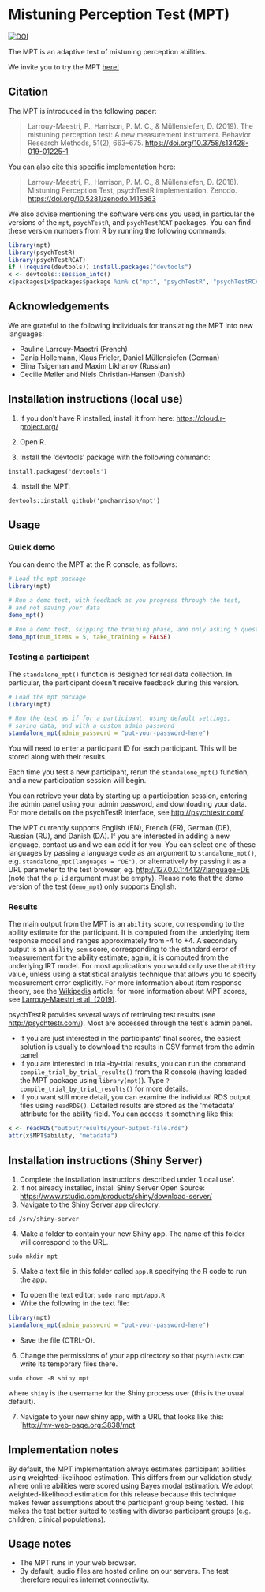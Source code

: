 # Mistuning Perception Test (MPT)

[![DOI](https://zenodo.org/badge/DOI/10.5281/zenodo.1415363.svg)](https://doi.org/10.5281/zenodo.1415363)

The MPT is an adaptive test of mistuning perception abilities.

We invite you to try the MPT [here!](http://shiny.pmcharrison.com/mpt-demo)

## Citation

The MPT is introduced in the following paper:

> Larrouy-Maestri, P., Harrison, P. M. C., & Müllensiefen, D. (2019). The mistuning perception test: A new measurement instrument. Behavior Research Methods, 51(2), 663–675. https://doi.org/10.3758/s13428-019-01225-1

You can also cite this specific implementation here:

> Larrouy-Maestri, P., Harrison, P. M. C., & Müllensiefen, D. (2018).
Mistuning Perception Test, psychTestR implementation. Zenodo.
https://doi.org/10.5281/zenodo.1415363

We also advise mentioning the software versions you used,
in particular the versions of the `mpt`, `psychTestR`, and `psychTestRCAT` packages.
You can find these version numbers from R by running the following commands:

``` r
library(mpt)
library(psychTestR)
library(psychTestRCAT)
if (!require(devtools)) install.packages("devtools")
x <- devtools::session_info()
x$packages[x$packages$package %in% c("mpt", "psychTestR", "psychTestRCAT"), ]
```

## Acknowledgements

We are grateful to the following individuals for translating the MPT
into new languages:

- Pauline Larrouy-Maestri (French)
- Dania Hollemann, Klaus Frieler, Daniel Müllensiefen (German)
- Elina Tsigeman and Maxim Likhanov (Russian)
- Cecilie Møller and Niels Christian-Hansen (Danish)

## Installation instructions (local use)

1. If you don't have R installed, install it from here: https://cloud.r-project.org/

2. Open R.

3. Install the ‘devtools’ package with the following command:

`install.packages('devtools')`

4. Install the MPT:

`devtools::install_github('pmcharrison/mpt')`

## Usage

### Quick demo 

You can demo the MPT at the R console, as follows:

``` r
# Load the mpt package
library(mpt)

# Run a demo test, with feedback as you progress through the test,
# and not saving your data
demo_mpt()

# Run a demo test, skipping the training phase, and only asking 5 questions
demo_mpt(num_items = 5, take_training = FALSE)
```

### Testing a participant

The `standalone_mpt()` function is designed for real data collection.
In particular, the participant doesn't receive feedback during this version.

``` r
# Load the mpt package
library(mpt)

# Run the test as if for a participant, using default settings,
# saving data, and with a custom admin password
standalone_mpt(admin_password = "put-your-password-here")
```

You will need to enter a participant ID for each participant.
This will be stored along with their results.

Each time you test a new participant,
rerun the `standalone_mpt()` function,
and a new participation session will begin.

You can retrieve your data by starting up a participation session,
entering the admin panel using your admin password,
and downloading your data.
For more details on the psychTestR interface, 
see http://psychtestr.com/.

The MPT currently supports English (EN), French (FR), German (DE), Russian (RU), and Danish (DA).
If you are interested in adding a new language, contact us and we can add it for you.
You can select one of these languages by passing a language code as 
an argument to `standalone_mpt()`, e.g. `standalone_mpt(languages = "DE")`,
or alternatively by passing it as a URL parameter to the test browser,
eg. http://127.0.0.1:4412/?language=DE (note that the `p_id` argument must be empty).
Please note that the demo version of the test (`demo_mpt`) only supports English.

### Results

The main output from the MPT is an `ability` score,
corresponding to the ability estimate for the participant.
It is computed from the underlying item response model and ranges approximately from -4 to +4.
A secondary output is an `ability_sem` score, 
corresponding to the standard error of measurement for the ability estimate;
again, it is computed from the underlying IRT model.
For most applications you would only use the `ability` value,
unless using a statistical analysis technique that allows you to specify measurement error explicitly.
For more information about item response theory, see the [Wikipedia](https://en.wikipedia.org/wiki/Item_response_theory) article;
for more information about MPT scores, see
[Larrouy-Maestri et al. (2019)](https://doi.org/10.3758/s13428-019-01225-1).

psychTestR provides several ways of retrieving test results (see http://psychtestr.com/).
Most are accessed through the test's admin panel.

* If you are just interested in the participants' final scores,
the easiest solution is usually to download the results in CSV format from the admin panel.
* If you are interested in trial-by-trial results, you can run the command
`compile_trial_by_trial_results()` from the R console
(having loaded the MPT package using `library(mpt)`).
Type `?compile_trial_by_trial_results()` for more details.
* If you want still more detail, you can examine the individual RDS output files using `readRDS()`. 
Detailed results are stored as the 'metadata' attribute for the ability field. 
You can access it something like this: 

``` r
x <- readRDS("output/results/your-output-file.rds")
attr(x$MPT$ability, "metadata")
```

## Installation instructions (Shiny Server)

1. Complete the installation instructions described under 'Local use'.
2. If not already installed, install Shiny Server Open Source:
https://www.rstudio.com/products/shiny/download-server/
3. Navigate to the Shiny Server app directory.

`cd /srv/shiny-server`

4. Make a folder to contain your new Shiny app.
The name of this folder will correspond to the URL.

`sudo mkdir mpt`

5. Make a text file in this folder called `app.R`
specifying the R code to run the app.

- To open the text editor: `sudo nano mpt/app.R`
- Write the following in the text file:

``` r
library(mpt)
standalone_mpt(admin_password = "put-your-password-here")
```

- Save the file (CTRL-O).

6. Change the permissions of your app directory so that `psychTestR`
can write its temporary files there.

`sudo chown -R shiny mpt`

where `shiny` is the username for the Shiny process user
(this is the usual default).

7. Navigate to your new shiny app, with a URL that looks like this:
`http://my-web-page.org:3838/mpt

## Implementation notes

By default, the MPT implementation always estimates participant abilities
using weighted-likelihood estimation.
This differs from our validation study, 
where online abilities were scored using Bayes modal estimation.
We adopt weighted-likelihood estimation for this release 
because this technique makes fewer assumptions about the participant group being tested.
This makes the test better suited to testing with diverse participant groups
(e.g. children, clinical populations).

## Usage notes

- The MPT runs in your web browser.
- By default, audio files are hosted online on our servers.
The test therefore requires internet connectivity.
